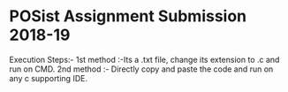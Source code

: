 # POSist Assignment Submission 2018-19
Execution Steps:-
1st method :-Its a .txt file, change its extension to .c and run on CMD.
2nd method :- Directly copy and paste the code and run on any c supporting IDE.
